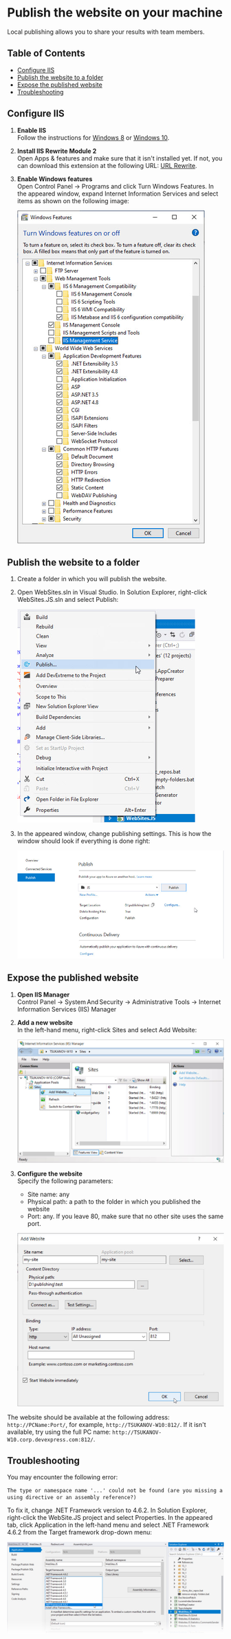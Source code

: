 # Publish the website on your machine

Local publishing allows you to share your results with team members.

## Table of Contents

- [Configure IIS]()
- [Publish the website to a folder]()
- [Expose the published website]()
- [Troubleshooting]()

## Configure IIS

1. **Enable IIS**           
Follow the instructions for [Windows 8](https://enterprise.arcgis.com/en/web-adaptor/latest/install/iis/enable-iis-8-components-server.htm) or [Windows 10](https://enterprise.arcgis.com/en/web-adaptor/latest/install/iis/enable-iis-10-components-server.htm).

1. **Install IIS Rewrite Module 2**         
Open Apps & features and make sure that it isn't installed yet. If not, you can download this extension at the following URL: [URL Rewrite](https://www.iis.net/downloads/microsoft/url-rewrite).

1. **Enable Windows features**      
Open Control Panel -> Programs and click Turn Windows Features. In the appeared window, expand Internet Information Services and select items as shown on the following image:

    ![Windows Features](https://github.com/RomanTsukanov/devextreme-wiki-draft/blob/master/images/publish-the-website-windows-features.jpg?raw=true)

## Publish the website to a folder

1. Create a folder in which you will publish the website.

1. Open WebSites.sln in Visual Studio. In Solution Explorer, right-click WebSites.JS.sln and select Publish:

    ![Visual Studio - The Publish item in the context menu](https://github.com/RomanTsukanov/devextreme-wiki-draft/blob/master/images/publish-the-website-visual-studio-publish-context-menu.jpg?raw=true)

1. In the appeared window, change publishing settings. This is how the window should look if everything is done right:

    ![Visual Studio - The Publish window](https://github.com/RomanTsukanov/devextreme-wiki-draft/blob/master/images/publish-the-website-visual-studio-publish-window.jpg?raw=true)

## Expose the published website

1. **Open IIS Manager**     
Control Panel -> System And Security -> Administrative Tools -> Internet Information Services (IIS) Manager

1. **Add a new website**        
In the left-hand menu, right-click Sites and select Add Website:

    ![IIS - The Add Website item in the context menu](https://github.com/RomanTsukanov/devextreme-wiki-draft/blob/master/images/publish-the-website-iis-add-website.jpg?raw=true)

1. **Configure the website**        
Specify the following parameters:
 
    - Site name: any
    - Physical path: a path to the folder in which you published the website
    - Port: any. If you leave 80, make sure that no other site uses the same port.

    ![IIS - The Add Website window](https://github.com/RomanTsukanov/devextreme-wiki-draft/blob/master/images/publish-the-website-iis-add-website-settings.jpg?raw=true)

The website should be available at the following address: `http://PCName:Port/`, for example, `http://TSUKANOV-W10:812/`. If it isn't available, try using the full PC name: `http://TSUKANOV-W10.corp.devexpress.com:812/`.

## Troubleshooting

You may encounter the following error:

```
The type or namespace name '...' could not be found (are you missing a using directive or an assembly reference?)
```

To fix it, change .NET Framework version to 4.6.2. In Solution Explorer, right-click the WebSite.JS project and select Properties. In the appeared tab, click Application in the left-hand menu and select .NET Framework 4.6.2 from the Target framework drop-down menu:

![Visual Studio - How to change target framework](https://github.com/RomanTsukanov/devextreme-wiki-draft/blob/master/images/publish-the-website-visual-studio-.net-framework.jpg?raw=true)